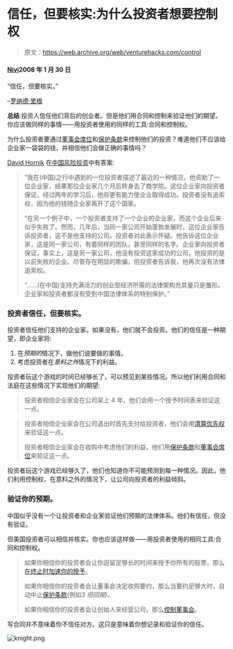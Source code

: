 # 信任，但要核实:为什么投资者想要控制权

> 原文：<https://web.archive.org/web/venturehacks.com/control>

#### [Nivi](/web/20221205134827/https://venturehacks.com/about)2008 年 1 月 30 日

“信任，但要核实。”

–[罗纳德·里根](https://web.archive.org/web/20221205134827/http://en.wikipedia.org/wiki/Ronald_Reagan)

**总结**:投资人信任他们背后的创业者。但是他们用合同和控制来验证他们的期望。你应该做同样的事情——用投资者使用的同样的工具:合同和控制权。

为什么投资者要通过[董事会席位](https://web.archive.org/web/20221205134827/http://venturehacks.com/term-sheet-hacks#bod)和[保护条款](https://web.archive.org/web/20221205134827/http://venturehacks.com/term-sheet-hacks#protective-provisions)来控制他们的投资？难道他们不应该给企业家一袋袋的钱，并相信他们会做正确的事情吗？

[David Hornik](https://web.archive.org/web/20221205134827/http://www.augustcap.com/team/dh.shtml) 在[中国风险投资](https://web.archive.org/web/20221205134827/http://ventureblog.com/articles/2008/01/venture_capital_in_china.php)中有答案:

> “我在(中国)之行中遇到的一位投资者描述了最近的一种情况，他资助了一位企业家，结果那位企业家几个月后转身去了商学院。这位企业家向投资者保证，经过两年的学习后，他将更有能力使企业取得成功。投资者没有追索权，因为他的钱随企业家离开了这个国家。
> 
> “在另一个例子中，一个投资者支持了一个企业的企业家，而这个企业后来似乎失败了。然而，几年后，当同一家公司开始蓬勃发展时，这位企业家告诉投资者，这不是他支持的公司。投资者对此表示怀疑。他告诉这位企业家，这是同一家公司，有着同样的团队，甚至同样的名字。企业家向投资者保证，事实上，这是另一家公司，他没有投资这家成功的公司，他投资的是以前失败的企业。尽管存在明显的欺骗，但投资者告诉我，他再次没有法律追索权。
> 
> “……(在中国)支持充满活力的创业型经济所需的法律架构充其量只是雏形。企业家和投资者都没有受到中国法律体系的特别保护。”

### 投资者信任，但要核实。

投资者信任他们支持的企业家。如果没有，他们就不会投资。他们的信任是一种期望，即企业家将:

1.  在*预期的*情况下，做他们说要做的事情。
2.  考虑投资者在*意料之外*情况下的利益。

投资者玩这个游戏的时间已经够长了，可以预见到某些情况。所以他们利用合同和法庭在这些情况下实现他们的期望:

> 投资者相信企业家会在公司呆上 4 年，他们会用一个授予时间表来验证这一点。

> 投资者相信企业家会在公司退出时首先支付给投资者，他们会用[清算优先权](https://web.archive.org/web/20221205134827/http://www.feld.com/blog/archives/2004/07/liquidation_pre.html)来验证这一点。
> 
> 投资者相信企业家会在收购中考虑他们的利益，他们用[保护条款](/web/20221205134827/https://venturehacks.com/term-sheet-hacks#protective-provisions)和[董事会席位](/web/20221205134827/https://venturehacks.com/term-sheet-hacks#bod)来验证这一点。

投资者玩这个游戏已经够久了，他们也知道你不可能预测到每一种情况。因此，他们利用控制权，在意料之外的情况下，让公司向投资者的利益倾斜。

### 验证你的预期。

中国似乎没有一个让投资者和企业家验证他们预期的法律体系。他们有信任，但没有验证。

但美国投资者可以相信并核实。你也应该这样做——用投资者使用的相同工具:合同和控制权。

> 如果你相信你的投资者会让你逗留足够长的时间来授予你所有的股票，那么[在终止时加速你的授予](/web/20221205134827/https://venturehacks.com/articles/acceleration-termination)。
> 
> 如果你相信你的投资者会让董事会决定收购要约，那么当要约足够大时，自动中止[保护条款](/web/20221205134827/https://venturehacks.com/term-sheet-hacks#protective-provisions)(例如*3 倍回报)。*
> 
> 如果你相信你的投资者会让创始人来经营公司，那么[控制董事会](/web/20221205134827/https://venturehacks.com/term-sheet-hacks#bod)。

写合同并不意味着你不信任对方。这只是意味着你想记录和验证你的信任。

![knight.png](img/1f39ceab7e964be4b2fea5cf1ae1dd67.png)